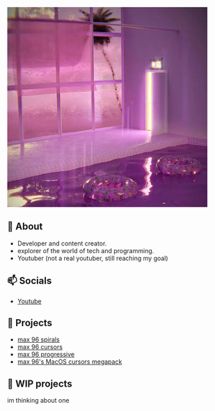 <a href="https://github.com/max96git/max96git" target="_blank">
  <img src="assets/bigger.jpeg" alt="max96git" />
</a>


## 👋 About
- Developer and content creator.
- explorer of the world of tech and programming.
- Youtuber (not a real youtuber, still reaching my goal)
## 📫  Socials
- [Youtube](https://youtube.com/@max96git)
## 🌱 Projects
- [max 96 spirals](https://github.com/max96git/max-96-spirals)
- [max 96 cursors](https://github.com/max96git/max-96-cursors)
- [max 96 progressive](https://github.com/max96git/max96-progressive)
- [max 96's MacOS cursors megapack](https://github.com/max96git/max96-s-macos-cursors-megapack)
## 🤖 WIP projects
im thinking about one
